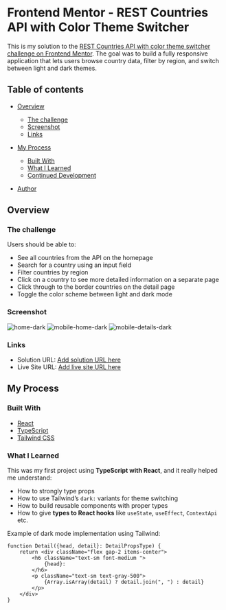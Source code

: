 # Frontend Mentor - REST Countries API with Color Theme Switcher

This is my solution to
the [REST Countries API with color theme switcher challenge on Frontend Mentor](https://www.frontendmentor.io/challenges/rest-countries-api-with-color-theme-switcher-5cacc469fec04111f7b848ca).
The goal was to build a fully responsive application that lets users browse country data, filter by region, and switch
between light and dark themes.

## Table of contents

- [Overview](#overview)
    - [The challenge](#the-challenge)
    - [Screenshot](#screenshot)
    - [Links](#links)
- [My Process](#my-process)
    - [Built With](#built-with)
    - [What I Learned](#what-i-learned)
    - [Continued Development](#continued-development)
      
- [Author](#author)

## Overview

### The challenge

Users should be able to:

- See all countries from the API on the homepage
- Search for a country using an input field
- Filter countries by region
- Click on a country to see more detailed information on a separate page
- Click through to the border countries on the detail page
- Toggle the color scheme between light and dark mode

### Screenshot
![home-dark](https://github.com/user-attachments/assets/a12e1abf-39a3-4798-a42f-3d49398f23e6)
![mobile-home-dark](https://github.com/user-attachments/assets/51a9c87e-9550-4111-ab7a-2a45ddd40cf0)
![mobile-details-dark](https://github.com/user-attachments/assets/f71e194a-6a43-406e-9770-a726783de73c)

### Links

- Solution URL: [Add solution URL here](https://your-solution-url.com)
- Live Site URL: [Add live site URL here](https://your-live-site-url.com)

## My Process

### Built With

- [React](https://reactjs.org/)
- [TypeScript](https://www.typescriptlang.org/)
- [Tailwind CSS](https://tailwindcss.com/)

### What I Learned

This was my first project using **TypeScript with React**, and it really helped me understand:

- How to strongly type props
- How to use Tailwind’s `dark:` variants for theme switching
- How to build reusable components with proper types
- How to give **types to React hooks** like `useState`, `useEffect`, `ContextApi` etc.

Example of dark mode implementation using Tailwind:

```tsx
function Detail({head, detail}: DetailPropsType) {
    return <div className="flex gap-2 items-center">
        <h6 className="text-sm font-medium ">
            {head}:
        </h6>
        <p className="text-sm text-gray-500">
            {Array.isArray(detail) ? detail.join(", ") : detail}
        </p>
    </div>
}
